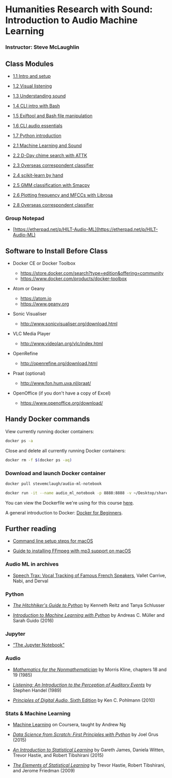 # Humanities Research with Sound: Introduction to Audio Machine Learning

### Instructor: Steve McLaughlin

## Class Modules

- [1.1 Intro and setup](Day_1/1.1.md)
- [1.2 Visual listening](Day_1/1.2.md)
- [1.3 Understanding sound](Day_1/1.3.md)
- [1.4 CLI intro with Bash](Day_1/1.4.md)
- [1.5 Exiftool and Bash file manipulation](Day_1/1.5.md)
- [1.6 CLI audio essentials](Day_1/1.6.md)
- [1.7 Python introduction](Day_1/1.7.md)

- [2.1 Machine Learning and Sound](Day_2/2.1.md)
- [2.2 D-Day chime search with ATTK](Day_2/2.2.md)
- [2.3 Overseas correspondent classifier](Day_2/2.3.md)
- [2.4 scikit-learn by hand](Day_2/2.4.md)
- [2.5 GMM classification with Smacpy](Day_2/2.5.md)
- [2.6 Plotting frequency and MFCCs with Librosa](Day_2/2.6.md)

- [2.8 Overseas correspondent classifier](Day_2/2.8.md)



### Group Notepad

- [https://etherpad.net/p/HILT-Audio-ML](https://etherpad.net/p/HILT-Audio-ML)


## Software to Install Before Class

- Docker CE or Docker Toolbox
    - https://store.docker.com/search?type=edition&offering=community
    - https://www.docker.com/products/docker-toolbox

- Atom or Geany
    - https://atom.io
    - https://www.geany.org

- Sonic Visualiser
    - http://www.sonicvisualiser.org/download.html

- VLC Media Player
    - http://www.videolan.org/vlc/index.html

- OpenRefine
    - http://openrefine.org/download.html

- Praat (optional)
    - http://www.fon.hum.uva.nl/praat/

- OpenOffice (if you don't have a copy of Excel)
    - https://www.openoffice.org/download/


## Handy Docker commands

View currently running docker containers:

```bash
docker ps -a
```

Close and delete all currently running Docker containers:

```bash
docker rm -f $(docker ps -aq)
```

### Download and launch Docker container

```bash
docker pull stevemclaugh/audio-ml-notebook

docker run -it --name audio_ml_notebook -p 8888:8888 -v ~/Desktop/sharedfolder:/home/sharedfolder stevemclaugh/audio-ml-notebook
```

You can view the Dockerfile we're using for this course [here](https://github.com/stevemclaugh/audio-ml-notebook/blob/master/Dockerfile).

A general introduction to Docker: [Docker for Beginners](https://prakhar.me/docker-curriculum/).

## Further reading

- [Command line setup steps for macOS](https://gist.github.com/stevemclaugh/7cdc925233995af27dc947b8903b7d10)

- [Guide to installing FFmpeg with mp3 support on macOS](https://gist.github.com/stevemclaugh/aa96cb5d8add3bfded51e0e586179959)

### Audio ML in archives

- [Speech Trax: Vocal Tracking of Famous French Speakers](http://recherche.ina.fr/eng/Details-projets/Speech-Trax), Vallet Carrive, Nabi, and Derval


### Python

- [*The Hitchhiker's Guide to Python*](http://shop.oreilly.com/product/0636920042921.do) by Kenneth Reitz and Tanya Schlusser

- [*Introduction to Machine Learning with Python*](http://shop.oreilly.com/product/0636920030515.do) by Andreas C. Müller and Sarah Guido (2016)


### Jupyter

- [“The Jupyter Notebook”](http://jupyter-notebook.readthedocs.io/en/latest/notebook.html)


### Audio

- [*Mathematics for the Nonmathematician*](https://www.amazon.com/Mathematics-Nonmathematician-Morris-Kline/dp/0486248232) by Morris Kline, chapters 18 and 19 (1985)

- [*Listening: An Introduction to the Perception of Auditory Events*](https://mitpress.mit.edu/books/listening) by Stephen Handel (1989)

- [*Principles of Digital Audio*, Sixth Edition](https://www.amazon.com/Principles-Digital-Audio-Sixth-Video/dp/0071663460) by Ken C. Pohlmann (2010)


### Stats & Machine Learning

- [Machine Learning](https://www.coursera.org/learn/machine-learning) on Coursera, taught by Andrew Ng

- [*Data Science from Scratch: First Principles with Python*](http://shop.oreilly.com/product/0636920033400.do) by Joel Grus (2015)

- [*An Introduction to Statistical Learning*](http://www-bcf.usc.edu/~gareth/ISL/) by Gareth James, Daniela Witten, Trevor Hastie, and Robert Tibshirani (2015)

- [*The Elements of Statistical Learning*](https://statweb.stanford.edu/~tibs/ElemStatLearn/) by Trevor Hastie, Robert Tibshirani, and Jerome Friedman (2009)
